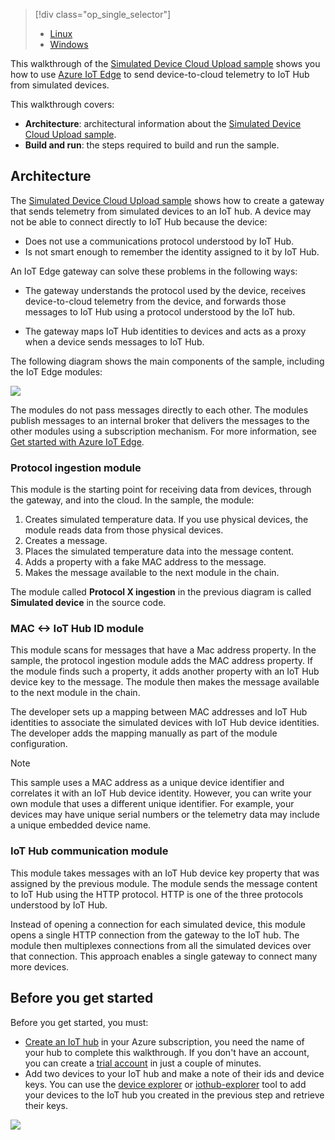 > [!div class="op_single_selector"]
> * [Linux](../articles/iot-hub/iot-hub-linux-iot-edge-simulated-device.md)
> * [Windows](../articles/iot-hub/iot-hub-windows-iot-edge-simulated-device.md)

This walkthrough of the [Simulated Device Cloud Upload sample] shows you how to use [Azure IoT Edge][lnk-sdk] to send device-to-cloud telemetry to IoT Hub from simulated devices.

This walkthrough covers:

* **Architecture**: architectural information about the [Simulated Device Cloud Upload sample].
* **Build and run**: the steps required to build and run the sample.

## Architecture

The [Simulated Device Cloud Upload sample] shows how to create a gateway that sends telemetry from simulated devices to an IoT hub. A device may not be able to connect directly to IoT Hub because the device:

* Does not use a communications protocol understood by IoT Hub.
* Is not smart enough to remember the identity assigned to it by IoT Hub.

An IoT Edge gateway can solve these problems in the following ways:

* The gateway understands the protocol used by the device, receives device-to-cloud telemetry from the device, and forwards those messages to IoT Hub using a protocol understood by the IoT hub.

* The gateway maps IoT Hub identities to devices and acts as a proxy when a device sends messages to IoT Hub.

The following diagram shows the main components of the sample, including the IoT Edge modules:

![][1]

The modules do not pass messages directly to each other. The modules publish messages to an internal broker that delivers the messages to the other modules using a subscription mechanism. For more information, see [Get started with Azure IoT Edge][lnk-gw-getstarted].

### Protocol ingestion module

This module is the starting point for receiving data from devices, through the gateway, and into the cloud. In the sample, the module:

1. Creates simulated temperature data. If you use physical devices, the module reads data from those physical devices.
1. Creates a message.
1. Places the simulated temperature data into the message content.
1. Adds a property with a fake MAC address to the message.
1. Makes the message available to the next module in the chain.

The module called **Protocol X ingestion** in the previous diagram is called **Simulated device** in the source code.

### MAC &lt;-&gt; IoT Hub ID module

This module scans for messages that have a Mac address property. In the sample, the protocol ingestion module adds the MAC address property. If the module finds such a property, it adds another property with an IoT Hub device key to the message. The module then makes the message available to the next module in the chain.

The developer sets up a mapping between MAC addresses and IoT Hub identities to associate the simulated devices with IoT Hub device identities. The developer adds the mapping manually as part of the module configuration.

> [!NOTE]
> This sample uses a MAC address as a unique device identifier and correlates it with an IoT Hub device identity. However, you can write your own module that uses a different unique identifier. For example, your devices may have unique serial numbers or the telemetry data may include a unique embedded device name.

### IoT Hub communication module

This module takes messages with an IoT Hub device key property that was assigned by the previous module. The module sends the message content to IoT Hub using the HTTP protocol. HTTP is one of the three protocols understood by IoT Hub.

Instead of opening a connection for each simulated device, this module opens a single HTTP connection from the gateway to the IoT hub. The module then multiplexes connections from all the simulated devices over that connection. This approach enables a single gateway to connect many more devices.

## Before you get started

Before you get started, you must:

* [Create an IoT hub][lnk-create-hub] in your Azure subscription, you need the name of your hub to complete this walkthrough. If you don't have an account, you can create a [trial account][lnk-free-trial] in just a couple of minutes.
* Add two devices to your IoT hub and make a note of their ids and device keys. You can use the [device explorer][lnk-device-explorer] or [iothub-explorer][lnk-iothub-explorer] tool to add your devices to the IoT hub you created in the previous step and retrieve their keys.

![][2]

<!-- Images -->
[1]: ./media/iot-hub-iot-edge-simulated-selector/image1.png
[2]: ./media/iot-hub-iot-edge-simulated-selector/image2.png

<!-- Links -->
[Simulated Device Cloud Upload sample]: https://github.com/Azure/iot-edge/blob/master/samples/simulated_device_cloud_upload/README.md
[lnk-sdk]: https://github.com/Azure/iot-edge
[lnk-gw-getstarted]: ../articles/iot-hub/iot-hub-linux-iot-edge-get-started.md
[lnk-free-trial]: https://www.azure.cn/pricing/1rmb-trial/
[lnk-device-explorer]: https://github.com/Azure/azure-iot-sdk-csharp/tree/master/tools/DeviceExplorer
[lnk-iothub-explorer]: https://github.com/Azure/iothub-explorer/blob/master/readme.md
[lnk-create-hub]: ../articles/iot-hub/iot-hub-create-through-portal.md